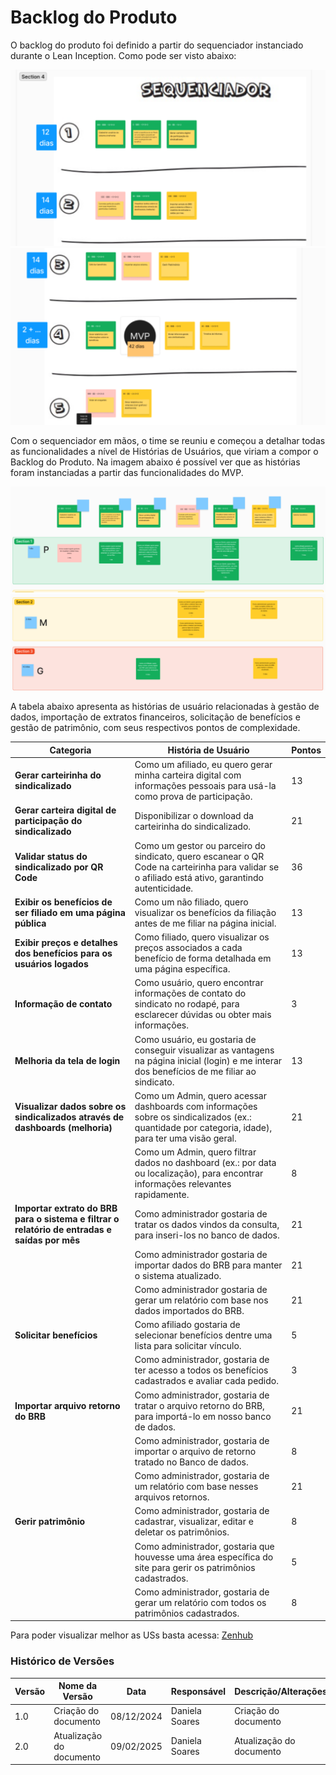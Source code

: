 # Backlog do Produto

O backlog do produto foi definido a partir do sequenciador instanciado durante o Lean Inception. Como pode ser visto abaixo:
 
<img src="https://raw.githubusercontent.com/fga-eps-mds/2024.2-SENTINELA-DOC/main/docs/assets/sequenciado1.png">
<img src="https://raw.githubusercontent.com/fga-eps-mds/2024.2-SENTINELA-DOC/main/docs/assets/sequenciado2.png">

Com o sequenciador em mãos, o time se reuniu e começou a detalhar todas as funcionalidades a nível de Histórias de Usuários, que viriam a compor o Backlog do Produto. Na imagem abaixo é possível ver que as histórias foram instanciadas a partir das funcionalidades do MVP.

<img src="https://raw.githubusercontent.com/fga-eps-mds/2024.2-SENTINELA-DOC/main/docs/assets/historia1.png">
<img src="https://raw.githubusercontent.com/fga-eps-mds/2024.2-SENTINELA-DOC/main/docs/assets/historia2.png">

A tabela abaixo apresenta as histórias de usuário relacionadas à gestão de dados, importação de extratos financeiros, solicitação de benefícios e gestão de patrimônio, com seus respectivos pontos de complexidade.

| **Categoria**                          | **História de Usuário**                                                                                             | **Pontos** |
| -------------------------------------- | ------------------------------------------------------------------------------------------------------------------- | ---------- |
| **Gerar carteirinha do sindicalizado**                          | Como um afiliado, eu quero gerar minha carteira digital com informações pessoais para usá-la como prova de participação. | 13         |
| **Gerar carteira digital de participação do sindicalizado**     | Disponibilizar o download da carteirinha do sindicalizado.                                                             | 21         |
| **Validar status do sindicalizado por QR Code**                 | Como um gestor ou parceiro do sindicato, quero escanear o QR Code na carteirinha para validar se o afiliado está ativo, garantindo autenticidade. | 36         |
| **Exibir os benefícios de ser filiado em uma página pública**    | Como um não filiado, quero visualizar os benefícios da filiação antes de me filiar na página inicial.                   | 13         |
| **Exibir preços e detalhes dos benefícios para os usuários logados** | Como filiado, quero visualizar os preços associados a cada benefício de forma detalhada em uma página específica.      | 13         |
| **Informação de contato**                                       | Como usuário, quero encontrar informações de contato do sindicato no rodapé, para esclarecer dúvidas ou obter mais informações. | 3          |
| **Melhoria da tela de login**                                   | Como usuário, eu gostaria de conseguir visualizar as vantagens na página inicial (login) e me interar dos benefícios de me filiar ao sindicato. | 13         |
| **Visualizar dados sobre os sindicalizados através de dashboards (melhoria)** | Como um Admin, quero acessar dashboards com informações sobre os sindicalizados (ex.: quantidade por categoria, idade), para ter uma visão geral. | 21         |
|                                        | Como um Admin, quero filtrar dados no dashboard (ex.: por data ou localização), para encontrar informações relevantes rapidamente. | 8          |
| **Importar extrato do BRB para o sistema e filtrar o relatório de entradas e saídas por mês** | Como administrador gostaria de tratar os dados vindos da consulta, para inseri-los no banco de dados.          | 21         |
|                                        | Como administrador gostaria de importar dados do BRB para manter o sistema atualizado.                        | 21         |
|                                        | Como administrador gostaria de gerar um relatório com base nos dados importados do BRB.                       | 21         |
| **Solicitar benefícios**               |Como afiliado gostaria de selecionar benefícios dentre uma lista para solicitar vínculo.                     | 5          |
|                                        | Como administrador, gostaria de ter acesso a todos os benefícios cadastrados e avaliar cada pedido.          | 3          |
| **Importar arquivo retorno do BRB**    | Como administrador, gostaria de tratar o arquivo retorno do BRB, para importá-lo em nosso banco de dados.     | 21         |
|                                        | Como administrador, gostaria de importar o arquivo de retorno tratado no Banco de dados.                     | 8          |
|                                        | Como administrador, gostaria de um relatório com base nesses arquivos retornos.                              | 21         |
| **Gerir patrimônio**                   | Como administrador, gostaria de cadastrar, visualizar, editar e deletar os patrimônios.                      | 8          |
|                                        | Como administrador, gostaria que houvesse uma área específica do site para gerir os patrimônios cadastrados.  | 5          |
|                                        | Como administrador, gostaria de gerar um relatório com todos os patrimônios cadastrados.                     | 8          |

Para poder visualizar melhor as USs basta acessa: [Zenhub](https://github.com/fga-eps-mds/2024.2-SENTINELA-DOC/issues#workspaces/20242-sentinela-671a73b04c2c44000f895e1e/roadmap) 


### **Histórico de Versões**

| **Versão** | **Nome da Versão**      | **Data**      | **Responsável**         | **Descrição/Alterações**                                 |
|------------|-------------------------|---------------|-------------------------|----------------------------------------------------------|
|   1.0      | Criação do documento    | 08/12/2024    |  Daniela Soares          | Criação do documento |   
2.0      | Atualização do documento    | 09/02/2025    |  Daniela Soares          | Atualização do documento                                    |
